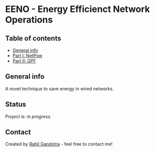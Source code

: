 # EENO - Energy Efficienct Network Operations

## Table of contents
* [General info](#general-info)
* [Part I: NetPow](https://github.com/rahil-g/eeno/blob/main/Part-I:%20NetPow/README.md)
* [Part II: GPF]()

## General info
A novel technique to save energy in wired networks.

## Status
Project is: _in progress_.

## Contact
Created by [Rahil Gandotra](mailto:rahil.gandotra@colorado.edu) - feel free to contact me!
